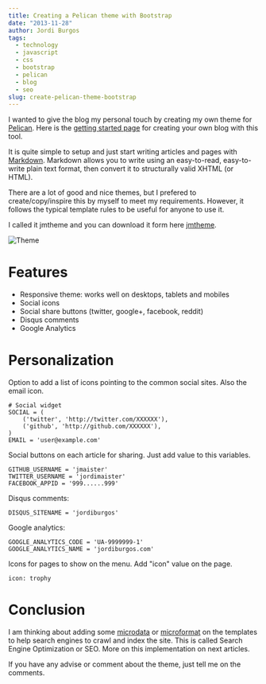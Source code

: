 ```yaml
---
title: Creating a Pelican theme with Bootstrap 
date: "2013-11-28"
author: Jordi Burgos
tags:
  - technology
  - javascript
  - css
  - bootstrap
  - pelican
  - blog
  - seo
slug: create-pelican-theme-bootstrap
---
```


I wanted to give the blog my personal touch by creating my own theme for [Pelican](http://getpelican.com). Here is the [getting started page](https://github.com/getpelican/pelican/blob/master/docs/getting_started.rst) for creating your own blog with this tool.

It is quite simple to setup and just start writing articles and pages with [Markdown](http://daringfireball.net/projects/markdown/). Markdown allows you to write using an easy-to-read, easy-to-write plain text format, then convert it to structurally valid XHTML (or HTML).  

There are a lot of good and nice themes, but I prefered to create/copy/inspire this by myself to meet my requirements. However, it follows the typical template rules to be useful for anyone to use it.

I called it jmtheme and you can download it form here [jmtheme](https://github.com/jmaister/jmtheme).

![Theme](/images/theme_thumb.png)


Features
========

* Responsive theme: works well on desktops, tablets and mobiles
* Social icons
* Social share buttons (twitter, google+, facebook, reddit)
* Disqus comments
* Google Analytics


Personalization
===============

Option to add a list of icons pointing to the common social sites. Also the email icon.

    # Social widget
    SOCIAL = (
        ('twitter', 'http://twitter.com/XXXXXX'),
        ('github', 'http://github.com/XXXXXX'),
    )
    EMAIL = 'user@example.com'
    

Social buttons on each article for sharing. Just add value to this variables.

    GITHUB_USERNAME = 'jmaister'
    TWITTER_USERNAME = 'jordimaister'
    FACEBOOK_APPID = '999......999'

Disqus comments:

    DISQUS_SITENAME = 'jordiburgos'
    
Google analytics:

    GOOGLE_ANALYTICS_CODE = 'UA-9999999-1'
    GOOGLE_ANALYTICS_NAME = 'jordiburgos.com'

Icons for pages to show on the menu. Add "icon" value on the page.

    icon: trophy


Conclusion
==========

I am thinking about adding some [microdata](http://en.wikipedia.org/wiki/Microdata_%28HTML%29) or [microformat](http://en.wikipedia.org/wiki/Microformat) on the templates to help search engines to crawl and index the site. This is called Search Engine Optimization or SEO. More on this implementation on next articles.

If you have any advise or comment about the theme, just tell me on the comments. 
